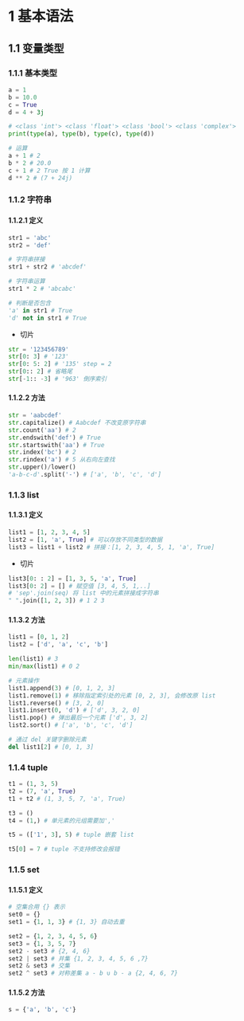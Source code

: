 # 1 基本语法
## 1.1 变量类型
### 1.1.1 基本类型
```python
a = 1
b = 10.0
c = True
d = 4 + 3j

# <class 'int'> <class 'float'> <class 'bool'> <class 'complex'>
print(type(a), type(b), type(c), type(d))

# 运算
a + 1 # 2
b * 2 # 20.0
c + 1 # 2 True 按 1 计算
d ** 2 # (7 + 24j)
```
### 1.1.2 字符串
#### 1.1.2.1 定义
```python
str1 = 'abc'
str2 = 'def'

# 字符串拼接
str1 + str2 # 'abcdef'

# 字符串运算
str1 * 2 # 'abcabc'

# 判断是否包含
'a' in str1 # True
'd' not in str1 # True
```
- 切片
```python
str = '123456789'
str[0: 3] # '123'
str[0: 5: 2] # '135' step = 2
str[0:: 2] # 省略尾
str[-1:: -3] # '963' 倒序索引
```
#### 1.1.2.2 方法
```python
str = 'aabcdef'
str.capitalize() # Aabcdef 不改变原字符串
str.count('aa') # 2
str.endswith('def') # True
str.startswith('aa') # True
str.index('bc') # 2
str.rindex('a') # 5 从右向左查找
str.upper()/lower()
'a-b-c-d'.split('-') # ['a', 'b', 'c', 'd']

```
### 1.1.3 list
#### 1.1.3.1 定义
```python
list1 = [1, 2, 3, 4, 5]
list2 = [1, 'a', True] # 可以存放不同类型的数据
list3 = list1 + list2 # 拼接：[1, 2, 3, 4, 5, 1, 'a', True]
```
- 切片
```python
list3[0: : 2] = [1, 3, 5, 'a', True]
list3[0: 2] = [] # 赋空值 [3, 4, 5, 1,..]
# 'sep'.join(seq) 将 list 中的元素拼接成字符串
" ".join([1, 2, 3]) # 1 2 3
```
#### 1.1.3.2 方法
```python
list1 = [0, 1, 2]
list2 = ['d', 'a', 'c', 'b']

len(list1) # 3
min/max(list1) # 0 2

# 元素操作
list1.append(3) # [0, 1, 2, 3]
list1.remove(1) # 移除指定索引处的元素 [0, 2, 3], 会修改原 list
list1.reverse() # [3, 2, 0]
list1.insert(0, 'd') # ['d', 3, 2, 0]
list1.pop() # 弹出最后一个元素 ['d', 3, 2]
list2.sort() # ['a', 'b', 'c', 'd']

# 通过 del 关键字删除元素
del list1[2] # [0, 1, 3]
```
### 1.1.4 tuple
```python
t1 = (1, 3, 5)
t2 = (7, 'a', True)
t1 + t2 # (1, 3, 5, 7, 'a', True)

t3 = ()
t4 = (1,) # 单元素的元组需要加','

t5 = (['1', 3], 5) # tuple 嵌套 list

t5[0] = 7 # tuple 不支持修改会报错
```
### 1.1.5 set
#### 1.1.5.1 定义
```python
# 空集合用 {} 表示
set0 = {}
set1 = {1, 1, 3} # {1, 3} 自动去重

set2 = {1, 2, 3, 4, 5, 6}
set3 = {1, 3, 5, 7}
set2 - set3 # {2, 4, 6}
set2 | set3 # 并集 {1, 2, 3, 4, 5, 6 ,7}
set2 & set3 # 交集 
set2 ^ set3 # 对称差集 a - b ∪ b - a {2, 4, 6, 7} 
```
#### 1.1.5.2 方法
```python
s = {'a', 'b', 'c'}
```